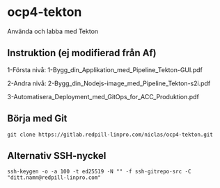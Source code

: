 # ocp4-tekton

Använda och labba med Tekton



## Instruktion (ej modifierad från Af)

1-Första nivå: 1-Bygg_din_Applikation_med_Pipeline_Tekton-GUI.pdf

2-Andra nivå: 2-Bygg_din_Nodejs-image_med_Pipeline_Tekton-s2i.pdf

3-Automatisera_Deployment_med_GitOps_for_ACC_Produktion.pdf


## Börja med Git
```
git clone https://gitlab.redpill-linpro.com/niclas/ocp4-tekton.git
```

## Alternativ SSH-nyckel
```
ssh-keygen -o -a 100 -t ed25519 -N "" -f ssh-gitrepo-src -C "ditt.namn@redpill-linpro.com"
```
